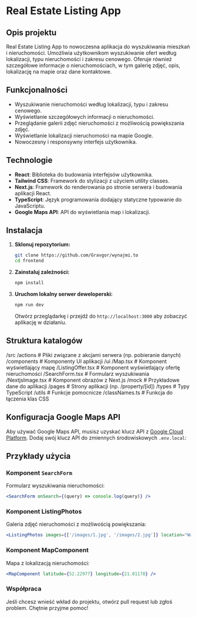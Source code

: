 # Real Estate Listing App

## Opis projektu

Real Estate Listing App to nowoczesna aplikacja do wyszukiwania mieszkań i nieruchomości. Umożliwia użytkownikom wyszukiwanie ofert według lokalizacji, typu nieruchomości i zakresu cenowego. Oferuje również szczegółowe informacje o nieruchomościach, w tym galerię zdjęć, opis, lokalizację na mapie oraz dane kontaktowe.

## Funkcjonalności

- Wyszukiwanie nieruchomości według lokalizacji, typu i zakresu cenowego.
- Wyświetlanie szczegółowych informacji o nieruchomości.
- Przeglądanie galerii zdjęć nieruchomości z możliwością powiększania zdjęć.
- Wyświetlanie lokalizacji nieruchomości na mapie Google.
- Nowoczesny i responsywny interfejs użytkownika.

## Technologie

- **React**: Biblioteka do budowania interfejsów użytkownika.
- **Tailwind CSS**: Framework do stylizacji z użyciem utility classes.
- **Next.js**: Framework do renderowania po stronie serwera i budowania aplikacji React.
- **TypeScript**: Język programowania dodający statyczne typowanie do JavaScriptu.
- **Google Maps API**: API do wyświetlania map i lokalizacji.

## Instalacja

1. **Sklonuj repozytorium:**

    ```bash
    git clone https://github.com/Gravgor/wynajmi.to
    cd frontend
    ```

2. **Zainstaluj zależności:**

    ```bash
    npm install
    ```

3. **Uruchom lokalny serwer deweloperski:**

    ```bash
    npm run dev
    ```

    Otwórz przeglądarkę i przejdź do `http://localhost:3000` aby zobaczyć aplikację w działaniu.

## Struktura katalogów

/src
/actions # Pliki związane z akcjami serwera (np. pobieranie danych)
/components # Komponenty UI aplikacji
/ui
/Map.tsx # Komponent wyświetlający mapę
/ListingOffer.tsx # Komponent wyświetlający ofertę nieruchomości
/SearchForm.tsx # Formularz wyszukiwania
/NextjsImage.tsx # Komponent obrazów z Next.js
/mock # Przykładowe dane do aplikacji
/pages # Strony aplikacji (np. /property/[id])
/types # Typy TypeScript
/utils # Funkcje pomocnicze
/classNames.ts # Funkcja do łączenia klas CSS

## Konfiguracja Google Maps API

Aby używać Google Maps API, musisz uzyskać klucz API z [Google Cloud Platform](https://cloud.google.com/maps-platform/). Dodaj swój klucz API do zmiennych środowiskowych `.env.local`:

## Przykłady użycia

### Komponent `SearchForm`

Formularz wyszukiwania nieruchomości:

```jsx
<SearchForm onSearch={(query) => console.log(query)} />
```

### Komponent ListingPhotos
Galeria zdjęć nieruchomości z możliwością powiększania:

```jsx
<ListingPhotos images={['/images/1.jpg', '/images/2.jpg']} location="Warszawa, Centrum" />
```

### Komponent MapComponent
Mapa z lokalizacją nieruchomości:

```jsx
<MapComponent latitude={52.22977} longitude={21.01178} />
```

### Współpraca
Jeśli chcesz wnieść wkład do projektu, otwórz pull request lub zgłoś problem. Chętnie przyjme pomoc!
